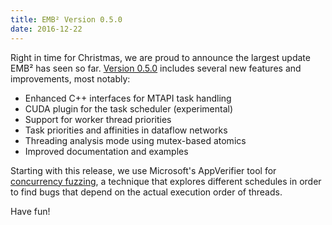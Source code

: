 ```yaml
---
title: EMB² Version 0.5.0
date: 2016-12-22
---
```

Right in time for Christmas, we are proud to announce the largest update EMB² has seen so far. [Version 0.5.0](https://github.com/siemens/embb/blob/v0.5.0/CHANGELOG.md) includes several new features and improvements, most notably:

* Enhanced C++ interfaces for MTAPI task handling
* CUDA plugin for the task scheduler (experimental)
* Support for worker thread priorities
* Task priorities and affinities in dataflow networks
* Threading analysis mode using mutex-based atomics
* Improved documentation and examples

Starting with this release, we use Microsoft's AppVerifier tool for [concurrency fuzzing](https://www.microsoft.com/en-us/research/project/cuzz-concurrency-fuzzing/), a technique that explores different schedules in order to find bugs that depend on the actual execution order of threads.

Have fun!
